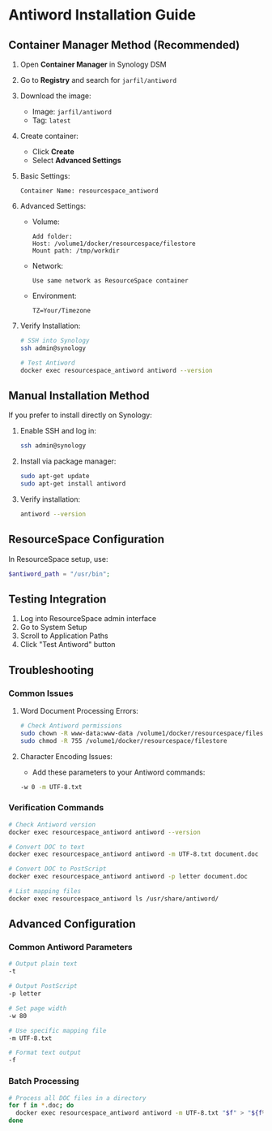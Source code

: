 # Antiword Installation Guide

## Container Manager Method (Recommended)

1. Open **Container Manager** in Synology DSM

2. Go to **Registry** and search for `jarfil/antiword`

3. Download the image:
   - Image: `jarfil/antiword`
   - Tag: `latest`

4. Create container:
   - Click **Create**
   - Select **Advanced Settings**

5. Basic Settings:
   ```
   Container Name: resourcespace_antiword
   ```

6. Advanced Settings:
   - Volume:
     ```
     Add folder: 
     Host: /volume1/docker/resourcespace/filestore
     Mount path: /tmp/workdir
     ```
   - Network:
     ```
     Use same network as ResourceSpace container
     ```
   - Environment:
     ```
     TZ=Your/Timezone
     ```

7. Verify Installation:
   ```bash
   # SSH into Synology
   ssh admin@synology

   # Test Antiword
   docker exec resourcespace_antiword antiword --version
   ```

## Manual Installation Method

If you prefer to install directly on Synology:

1. Enable SSH and log in:
   ```bash
   ssh admin@synology
   ```

2. Install via package manager:
   ```bash
   sudo apt-get update
   sudo apt-get install antiword
   ```

3. Verify installation:
   ```bash
   antiword --version
   ```

## ResourceSpace Configuration

In ResourceSpace setup, use:
```php
$antiword_path = "/usr/bin";
```

## Testing Integration

1. Log into ResourceSpace admin interface
2. Go to System Setup
3. Scroll to Application Paths
4. Click "Test Antiword" button

## Troubleshooting

### Common Issues

1. Word Document Processing Errors:
   ```bash
   # Check Antiword permissions
   sudo chown -R www-data:www-data /volume1/docker/resourcespace/filestore
   sudo chmod -R 755 /volume1/docker/resourcespace/filestore
   ```

2. Character Encoding Issues:
   - Add these parameters to your Antiword commands:
   ```bash
   -w 0 -m UTF-8.txt
   ```

### Verification Commands

```bash
# Check Antiword version
docker exec resourcespace_antiword antiword --version

# Convert DOC to text
docker exec resourcespace_antiword antiword -m UTF-8.txt document.doc

# Convert DOC to PostScript
docker exec resourcespace_antiword antiword -p letter document.doc

# List mapping files
docker exec resourcespace_antiword ls /usr/share/antiword/
```

## Advanced Configuration

### Common Antiword Parameters
```bash
# Output plain text
-t

# Output PostScript
-p letter

# Set page width
-w 80

# Use specific mapping file
-m UTF-8.txt

# Format text output
-f
```

### Batch Processing
```bash
# Process all DOC files in a directory
for f in *.doc; do
  docker exec resourcespace_antiword antiword -m UTF-8.txt "$f" > "${f%.doc}.txt"
done
``` 